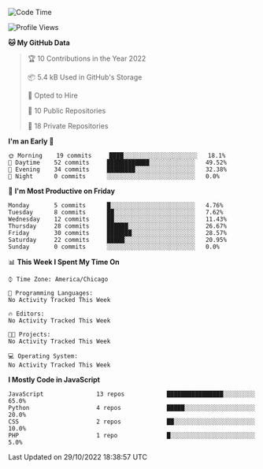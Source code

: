 <!--START_SECTION:waka-->
![Code Time](http://img.shields.io/badge/Code%20Time-17%20mins-blue)

![Profile Views](http://img.shields.io/badge/Profile%20Views-0-blue)

**🐱 My GitHub Data** 

> 🏆 10 Contributions in the Year 2022
 > 
> 📦 5.4 kB Used in GitHub's Storage 
 > 
> 💼 Opted to Hire
 > 
> 📜 10 Public Repositories 
 > 
> 🔑 18 Private Repositories  
 > 
**I'm an Early 🐤** 

```text
🌞 Morning    19 commits     ████░░░░░░░░░░░░░░░░░░░░░   18.1% 
🌆 Daytime    52 commits     ████████████░░░░░░░░░░░░░   49.52% 
🌃 Evening    34 commits     ████████░░░░░░░░░░░░░░░░░   32.38% 
🌙 Night      0 commits      ░░░░░░░░░░░░░░░░░░░░░░░░░   0.0%

```
📅 **I'm Most Productive on Friday** 

```text
Monday       5 commits      █░░░░░░░░░░░░░░░░░░░░░░░░   4.76% 
Tuesday      8 commits      ██░░░░░░░░░░░░░░░░░░░░░░░   7.62% 
Wednesday    12 commits     ██░░░░░░░░░░░░░░░░░░░░░░░   11.43% 
Thursday     28 commits     ██████░░░░░░░░░░░░░░░░░░░   26.67% 
Friday       30 commits     ███████░░░░░░░░░░░░░░░░░░   28.57% 
Saturday     22 commits     █████░░░░░░░░░░░░░░░░░░░░   20.95% 
Sunday       0 commits      ░░░░░░░░░░░░░░░░░░░░░░░░░   0.0%

```


📊 **This Week I Spent My Time On** 

```text
⌚︎ Time Zone: America/Chicago

💬 Programming Languages: 
No Activity Tracked This Week

🔥 Editors: 
No Activity Tracked This Week

🐱‍💻 Projects: 
No Activity Tracked This Week

💻 Operating System: 
No Activity Tracked This Week

```

**I Mostly Code in JavaScript** 

```text
JavaScript               13 repos            ████████████████░░░░░░░░░   65.0% 
Python                   4 repos             █████░░░░░░░░░░░░░░░░░░░░   20.0% 
CSS                      2 repos             ██░░░░░░░░░░░░░░░░░░░░░░░   10.0% 
PHP                      1 repo              █░░░░░░░░░░░░░░░░░░░░░░░░   5.0%

```



 Last Updated on 29/10/2022 18:38:57 UTC
<!--END_SECTION:waka-->
